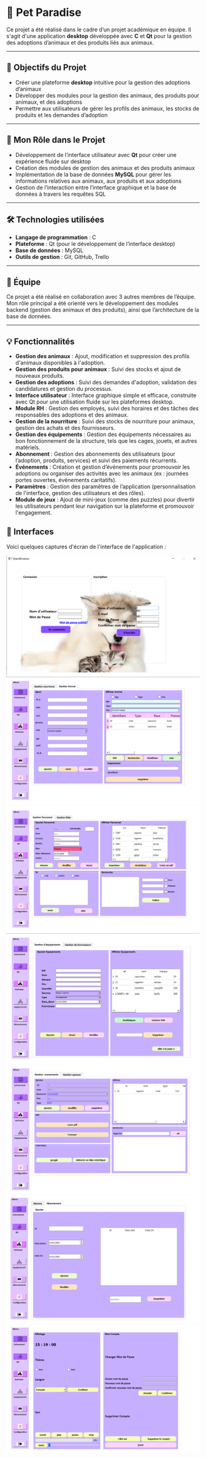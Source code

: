 # 🐾 Pet Paradise

Ce projet a été réalisé dans le cadre d’un projet académique en équipe. Il s'agit d'une application **desktop** développée avec **C** et **Qt** pour la gestion des adoptions d’animaux et des produits liés aux animaux.

---

## 🎯 Objectifs du Projet
- Créer une plateforme **desktop** intuitive pour la gestion des adoptions d’animaux
- Développer des modules pour la gestion des animaux, des produits pour animaux, et des adoptions
- Permettre aux utilisateurs de gérer les profils des animaux, les stocks de produits et les demandes d’adoption

---

## 🧠 Mon Rôle dans le Projet
- Développement de l’interface utilisateur avec **Qt** pour créer une expérience fluide sur desktop
- Création des modules de gestion des animaux et des produits animaux
- Implémentation de la base de données **MySQL** pour gérer les informations relatives aux animaux, aux produits et aux adoptions
- Gestion de l’interaction entre l’interface graphique et la base de données à travers les requêtes SQL

---

## 🛠️ Technologies utilisées
- **Langage de programmation** : C
- **Plateforme** : Qt (pour le développement de l’interface desktop)
- **Base de données** : MySQL
- **Outils de gestion** : Git, GitHub, Trello

---

## 👥 Équipe
Ce projet a été réalisé en collaboration avec 3 autres membres de l’équipe. Mon rôle principal a été orienté vers le développement des modules backend (gestion des animaux et des produits), ainsi que l’architecture de la base de données.

---

## 💡 Fonctionnalités
- **Gestion des animaux** : Ajout, modification et suppression des profils d'animaux disponibles à l'adoption.
- **Gestion des produits pour animaux** : Suivi des stocks et ajout de nouveaux produits.
- **Gestion des adoptions** : Suivi des demandes d'adoption, validation des candidatures et gestion du processus.
- **Interface utilisateur** : Interface graphique simple et efficace, construite avec Qt pour une utilisation fluide sur les plateformes desktop.
- **Module RH** : Gestion des employés, suivi des horaires et des tâches des responsables des adoptions et des animaux.
- **Gestion de la nourriture** : Suivi des stocks de nourriture pour animaux, gestion des achats et des fournisseurs.
- **Gestion des équipements** : Gestion des équipements nécessaires au bon fonctionnement de la structure, tels que les cages, jouets, et autres matériels.
- **Abonnement** : Gestion des abonnements des utilisateurs (pour l’adoption, produits, services) et suivi des paiements récurrents.
- **Événements** : Création et gestion d’événements pour promouvoir les adoptions ou organiser des activités avec les animaux (ex : journées portes ouvertes, événements caritatifs).
- **Paramètres** : Gestion des paramètres de l’application (personnalisation de l'interface, gestion des utilisateurs et des rôles).
- **Module de jeux** : Ajout de mini-jeux (comme des puzzles) pour divertir les utilisateurs pendant leur navigation sur la plateforme et promouvoir l'engagement.


## 📸 Interfaces

Voici quelques captures d'écran de l'interface de l'application :

![Interface principale](./images/interface_principale.png)
![Gestion des animaux](./images/gestion_animaux.png)
![Module RH](./images/module_rh.png)
![Gestion Equipement](./images/gestion_equipement.png)
![Gestion Evenement](./images/gestion_evenement.png)
![Gestion Abonnement](./images/gestion_abonnement.png)
![Gestion settings](./images/gestion_settings.png)


